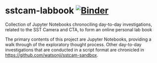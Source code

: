 # sstcam-labbook [![Binder](https://mybinder.org/badge_logo.svg)](https://mybinder.org/v2/gh/watsonjj/labbook/master)

Collection of Jupyter Notebooks chronociling day-to-day investigations, related to the SST Camera and CTA, to form an online personal lab book

The primary contents of this project are Jupyter Notebooks, providing a walk through of the exploratory thought process. Other day-to-day investigations that are conducted in a script format are chronicled in https://github.com/watsonjj/sstcam-sandbox.
